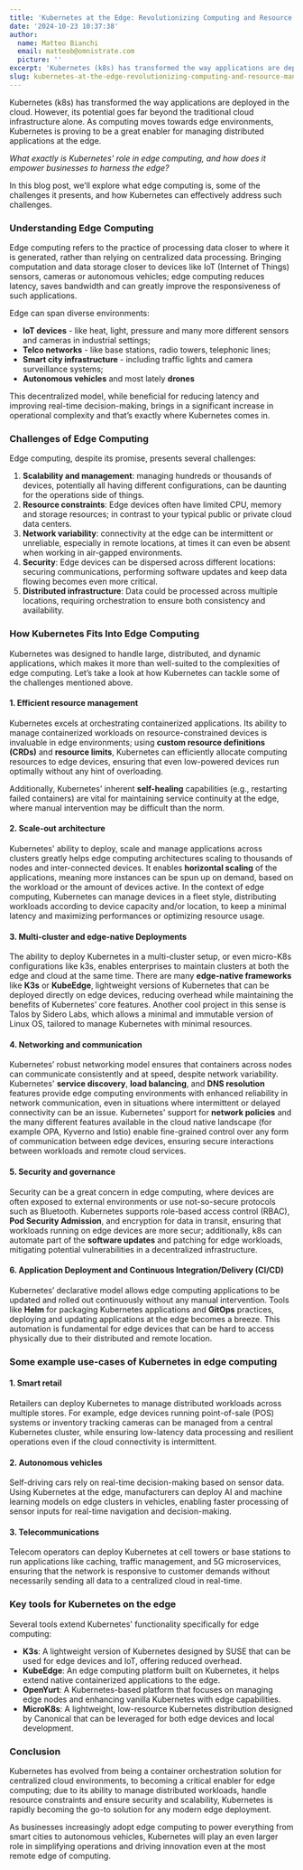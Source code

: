 ```yaml
---
title: 'Kubernetes at the Edge: Revolutionizing Computing and Resource Management'
date: '2024-10-23 10:37:38'
author:
  name: Matteo Bianchi
  email: matteob@omnistrate.com
  picture: ''
excerpt: 'Kubernetes (k8s) has transformed the way applications are deployed in the cloud. However, its potential goes far beyond the traditional cloud infrastructure alone.'
slug: kubernetes-at-the-edge-revolutionizing-computing-and-resource-management
---
```


Kubernetes (k8s) has transformed the way applications are deployed in the cloud. However, its potential goes far beyond the traditional cloud infrastructure alone. As computing moves towards edge environments, Kubernetes is proving to be a great enabler for managing distributed applications at the edge.

_What exactly is Kubernetes' role in edge computing, and how does it empower businesses to harness the edge?_

In this blog post, we’ll explore what edge computing is, some of the challenges it presents, and how Kubernetes can effectively address such challenges.


### **Understanding Edge Computing**


Edge computing refers to the practice of processing data closer to where it is generated, rather than relying on centralized data processing. Bringing computation and data storage closer to devices like IoT (Internet of Things) sensors, cameras or autonomous vehicles; edge computing reduces latency, saves bandwidth and can greatly improve the responsiveness of such applications.

Edge can span diverse environments:
- **IoT devices** - like heat, light, pressure and many more different sensors and cameras in industrial settings;
- **Telco networks** - like base stations, radio towers, telephonic lines;
- **Smart city infrastructure** - including traffic lights and camera surveillance systems;
- **Autonomous vehicles** and most lately **drones**

This decentralized model, while beneficial for reducing latency and improving real-time decision-making, brings in a significant increase in operational complexity and that’s exactly where Kubernetes comes in.


### **Challenges of Edge Computing**


Edge computing, despite its promise, presents several challenges:
1. **Scalability and management**: managing hundreds or thousands of devices, potentially all having different configurations, can be daunting for the operations side of things.
2. **Resource constraints**: Edge devices often have limited CPU, memory and storage resources; in contrast to your typical public or private cloud data centers.
3. **Network variability**: connectivity at the edge can be intermittent or unreliable, especially in remote locations, at times it can even be absent when working in air-gapped environments.
4. **Security**: Edge devices can be dispersed across different locations: securing communications, performing software updates and keep data flowing becomes even more critical.
5. **Distributed infrastructure**: Data could be processed across multiple locations, requiring orchestration to ensure both consistency and availability.


### **How Kubernetes Fits Into Edge Computing**


Kubernetes was designed to handle large, distributed, and dynamic applications, which makes it more than well-suited to the complexities of edge computing. 
Let’s take a look at how Kubernetes can tackle some of the challenges mentioned above.


#### 1. **Efficient resource management**

Kubernetes excels at orchestrating containerized applications. Its ability to manage containerized workloads on resource-constrained devices is invaluable in edge environments; using **custom resource definitions (CRDs)** and **resource limits**, Kubernetes can efficiently allocate computing resources to edge devices, ensuring that even low-powered devices run optimally without any hint of overloading.

Additionally, Kubernetes’ inherent **self-healing** capabilities (e.g., restarting failed containers) are vital for maintaining service continuity at the edge, where manual intervention may be difficult than the norm.


#### 2. **Scale-out architecture**

Kubernetes' ability to deploy, scale and manage applications across clusters greatly helps edge computing architectures scaling to thousands of nodes and inter-connected devices. It enables **horizontal scaling** of the applications, meaning more instances can be spun up on demand, based on the workload or the amount of devices active. In the context of edge computing, Kubernetes can manage devices in a fleet style, distributing workloads according to device capacity and/or location, to keep a minimal latency and maximizing performances or optimizing resource usage.


#### 3. **Multi-cluster and edge-native Deployments**

The ability to deploy Kubernetes in a multi-cluster setup, or even micro-K8s configurations like k3s, enables enterprises to maintain clusters at both the edge and cloud at the same time. There are many **edge-native frameworks** like **K3s** or **KubeEdge**, lightweight versions of Kubernetes that can be deployed directly on edge devices, reducing overhead while maintaining the benefits of Kubernetes’ core features.
Another cool project in this sense is Talos by Sidero Labs, which allows a minimal and immutable version of Linux OS, tailored to manage Kubernetes with minimal resources.


#### 4. **Networking and communication**

Kubernetes’ robust networking model ensures that containers across nodes can communicate consistently and at speed, despite network variability. Kubernetes' **service discovery**, **load balancing**, and **DNS resolution** features provide edge computing environments with enhanced reliability in network communication, even in situations where intermittent or delayed connectivity can be an issue.
Kubernetes' support for **network policies** and the many different features available in the cloud native landscape (for example OPA, Kyverno and Istio) enable fine-grained control over any form of communication between edge devices, ensuring secure interactions between workloads and remote cloud services.


#### 5. **Security and governance**

Security can be a great concern in edge computing, where devices are often exposed to external environments or use not-so-secure protocols such as Bluetooth. 
Kubernetes supports role-based access control (RBAC), **Pod Security Admission**, and encryption for data in transit, ensuring that workloads running on edge devices are more secur; additionally, k8s can automate part of the **software updates** and patching for edge workloads, mitigating potential vulnerabilities in a decentralized infrastructure.


#### 6. **Application Deployment and Continuous Integration/Delivery (CI/CD)**

Kubernetes’ declarative model allows edge computing applications to be updated and rolled out continuously without any manual intervention. Tools like **Helm** for packaging Kubernetes applications and **GitOps** practices, deploying and updating applications at the edge becomes a breeze. This automation is fundamental for edge devices that can be hard to access physically due to their distributed and remote location.


### **Some example use-cases of Kubernetes in edge computing**



#### 1. **Smart retail**

Retailers can deploy Kubernetes to manage distributed workloads across multiple stores. For example, edge devices running point-of-sale (POS) systems or inventory tracking cameras can be managed from a central Kubernetes cluster, while ensuring low-latency data processing and resilient operations even if the cloud connectivity is intermittent.


#### 2. **Autonomous vehicles**

Self-driving cars rely on real-time decision-making based on sensor data. Using Kubernetes at the edge, manufacturers can deploy AI and machine learning models on edge clusters in vehicles, enabling faster processing of sensor inputs for real-time navigation and decision-making.


#### 3. **Telecommunications**

Telecom operators can deploy Kubernetes at cell towers or base stations to run applications like caching, traffic management, and 5G microservices, ensuring that the network is responsive to customer demands without necessarily sending all data to a centralized cloud in real-time.


### **Key tools for Kubernetes on the edge**


Several tools extend Kubernetes' functionality specifically for edge computing:

- **K3s**: A lightweight version of Kubernetes designed by SUSE that can be used for edge devices and IoT, offering reduced overhead.
- **KubeEdge**: An edge computing platform built on Kubernetes, it helps extend native containerized applications to the edge.
- **OpenYurt**: A Kubernetes-based platform that focuses on managing edge nodes and enhancing vanilla Kubernetes with edge capabilities.
- **MicroK8s**: A lightweight, low-resource Kubernetes distribution designed by Canonical that can be leveraged for both edge devices and local development.



### **Conclusion**


Kubernetes has evolved from being a container orchestration solution for centralized cloud environments, to becoming a critical enabler for edge computing; due to its ability to manage distributed workloads, handle resource constraints and ensure security and scalability, Kubernetes is rapidly becoming the go-to solution for any modern edge deployment.

As businesses increasingly adopt edge computing to power everything from smart cities to autonomous vehicles, Kubernetes will play an even larger role in simplifying operations and driving innovation even at the most remote edge of computing.


